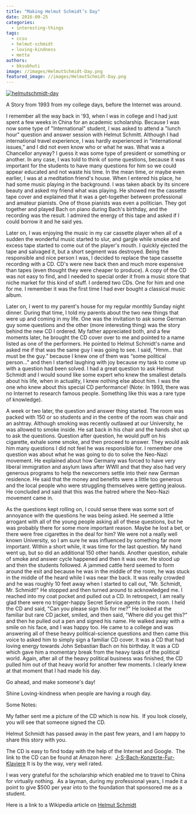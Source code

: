 ```yaml
---
title: "Making Helmut Schmidt’s Day"
date: 2016-09-25
categories: 
  - interesting-things
tags: 
  - ccsu
  - helmut-schmidt
  - loving-kindness
  - metta
authors: 
  - bksubhuti
image: //images/HelmutSchmidt-Day.png
featured_image: //images/HelmutSchmidt-Day.png
---
```


[![helmutschmidt-day](assets/images/HelmutSchmidt-Day.png)](https://subhuti.withmetta.net/wp-content/uploads/2016/09/HelmutSchmidt-Day.png)

A Story from 1993 from my college days, before the Internet was around.

I remember all the way back in '93, when I was in college and I had just spent a few weeks in China for an academic scholarship. Because I was now some type of "International" student, I was asked to attend a "lunch hour" question and answer session with Helmut Schmitt. Although I had international travel experience, I was hardly experienced in “international issues,” and I did not even know who or what he was. What was a Chancellor anyway? I guess it was some type of president or something or another. In any case, I was told to think of some questions, because it was important for the students to have many questions for him so we could appear educated and not waste his time. In the mean time, or maybe even earlier, I was at a meditation friend's house. When I entered his place, he had some music playing in the background. I was taken aback by its sincere beauty and asked my friend what was playing. He showed me the cassette tape cover and explained that it was a get-together between professional and amateur pianists. One of those pianists was even a politician. They got together and played Bach on piano during Bach's birthday, and the recording was the result. I admired the energy of this tape and asked if I could borrow it and he said yes.

Later on, I was enjoying the music in my car cassette player when all of a sudden the wonderful music started to slur, and gargle while smoke and excess tape started to come out of the player's mouth. I quickly ejected the tape and salvaged it, but a short segment was destroyed. Being the responsible and nice person I was, I decided to replace the tape cassette recording with a CD. CD's were new back then and much more expensive than tapes (even thought they were cheaper to produce). A copy of the CD was not easy to find, and I needed to special order it from a music store that niche market for this kind of stuff. I ordered two CDs. One for him and one for me. I remember it was the first time I had ever bought a classical music album.

Later on, I went to my parent's house for my regular monthly Sunday night dinner. During that time, I told my parents about the two new things that were up and coming in my life. One was the invitation to ask some German guy some questions and the other (more interesting thing) was the story behind the new CD I ordered. My father appreciated both, and a few moments later, he brought the CD cover over to me and pointed to a name listed as one of the performers. He pointed to Helmut Schmidt's name and asked me if that was the same guy I was going to see. I said, "Hmm.. that must be the guy.” because I knew one of them was “some political person..." and then I started laughing with joy because my task to come up with a question had been solved. I had a great question to ask Helmut Schmidt and I would sound like some expert who knew the smallest details about his life, when in actuality, I knew nothing else about him. I was the one who knew about this special CD performance! (Note: In 1993, there was no Internet to research famous people. Something like this was a rare type of knowledge).

A week or two later, the question and answer thing started. The room was packed with 150 or so students and in the centre of the room was chair and an ashtray. Although smoking was recently outlawed at our University, he was allowed to smoke inside. He sat back in his chair and the hands shot up to ask the questions. Question after question, he would puff on his cigarette, exhale some smoke, and then proceed to answer. They would ask him many questions I did not feel he was responsible for. I remember one question was about what he was going to do to solve the Neo-Nazi movement. He explained about how Germany was forced to have very liberal immigration and asylum laws after WWII and that they also had very generous programs to help the newcomers settle into their new German residence. He said that the money and benefits were a little too generous and the local people who were struggling themselves were getting jealous. He concluded and said that this was the hatred where the Neo-Nazi movement came in.

As the questions kept rolling on, I could sense there was some sort of annoyance with the questions he was being asked. He seemed a little arrogant with all of the young people asking all of these questions, but he was probably there for some more important reason. Maybe he lost a bet, or there were free cigarettes in the deal for him? We were not a really well known University, so I am sure he was influenced by something far more important. Within a short while, it was time for the last question. My hand went up, but so did an additional 150 other hands. Another question, exhale of smoke and answer cycle happened and then it was over. He stood up and then the students followed. A jammed cattle herd seemed to form around the exit and because he was in the middle of the room, he was stuck in the middle of the heard while I was near the back. It was really crowded and he was roughly 10 feet away when I started to call out, "Mr. Schmidt, Mr. Schmidt!" He stopped and then turned around to acknowledged me. I reached into my coat pocket and pulled out a CD. In retrospect, I am really glad there were no trigger-happy Secret Service agents in the room. I held the CD and said, "Can you please sign this for me?" He looked at the familiar but rare CD jacket, smiled, and then said, "Where did you get this?" and then he pulled out a pen and signed his name. He walked away with a smile on his face, and I was happy too. He came to a college and was answering all of these heavy political-science questions and then came this voice to asked him to simply sign a familiar CD cover. It was a CD that had loving energy towards John Sebastian Bach on his birthday. It was a CD which gave him a momentary break from the heavy tasks of the political world. Again, after all of the heavy political business was finished, the CD pulled him out of that heavy world for another few moments. I clearly knew at that moment that I had made his day.

Go ahead, and make someone's day!

Shine Loving-kindness when people are having a rough day.

Some Notes:

My father sent me a picture of the CD which is now his.  If you look closely, you will see that someone signed the CD.

Helmut Schmidt has passed away in the past few years, and I am happy to share this story with you.

The CD is easy to find today with the help of the Internet and Google.  The link to the CD can be found at Amazon here:  [J-S-Bach-Konzerte-Fur-Klaviere](https://www.amazon.com/J-S-Bach-Konzerte-Fur-Klaviere/dp/B000001G6T) It is by the way, very well rated.

I was very grateful for the scholarship which enabled me to travel to China for virtually nothing.  As a layman, during my professional years, I made it a point to give $500 per year into to the foundation that sponsored me as a student.

Here is a link to a Wikipedia article on [Helmut Schmidt](http://en.wikipedia.org/wiki/Helmut_Schmidt)